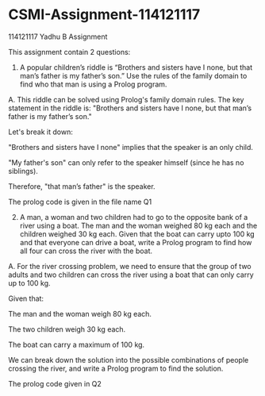 # CSMI-Assignment-114121117
114121117  Yadhu B Assignment

This assignment contain 2 questions:
1. A popular children’s riddle is “Brothers and sisters have I none, but that man’s father is my father’s son.” Use the rules of the family domain to find who that man is using a Prolog program.

A. This riddle can be solved using Prolog's family domain rules. The key statement in the riddle is:
   "Brothers and sisters have I none, but that man’s father is my father’s son."

   Let's break it down:

  "Brothers and sisters have I none" implies that the speaker is an only child.
  
  "My father's son" can only refer to the speaker himself (since he has no siblings).
  
  Therefore, "that man’s father" is the speaker.
  
  The prolog code is given in the file name Q1


2. A man, a woman and two children had to go to the opposite bank of a river using a boat. The man and the woman weighed 80 kg each and the children weighed 30 kg each. Given that the boat can carry upto 100 kg and that everyone can drive a boat, write a Prolog program to find how all four can cross the river with the boat.

A. For the river crossing problem, we need to ensure that the group of two adults and two children can cross the river using a boat that can only carry up to 100 kg.

   Given that:
   
   The man and the woman weigh 80 kg each.
   
   The two children weigh 30 kg each.
   
   The boat can carry a maximum of 100 kg.
   
   We can break down the solution into the possible combinations of people crossing the river, and write a Prolog program to find the solution.

   The prolog code given in Q2
